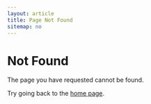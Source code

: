 ```yaml
---
layout: article
title: Page Not Found
sitemap: no
---
```

# Not Found

The page you have requested cannot be found.

Try going back to the [home page](/).
